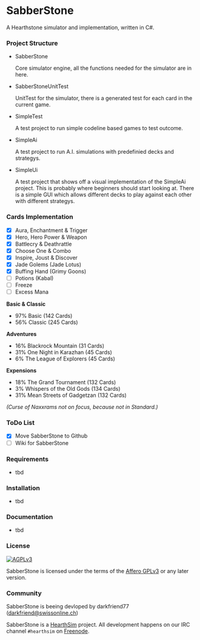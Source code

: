 # SabberStone

A Hearthstone simulator and implementation, written in C#.

### Project Structure ###

* SabberStone

  Core simulator engine, all the functions needed for the simulator are in here.

* SabberStoneUnitTest

  UnitTest for the simulator, there is a generated test for each card in the current game.

* SimpleTest

  A test project to run simple codeline based games to test outcome.

* SimpleAi

  A test project to run A.I. simulations with predefinied decks and strategys. 

* SimpleUi

  A test project that shows off a visual implementation of the SimpleAi project. This is probably where beginners should start looking at. There is a simple GUI which allows different decks to play against each other with different strategys.

### Cards Implementation

- [x] Aura, Enchantment & Trigger
- [x] Hero, Hero Power & Weapon
- [x] Battlecry & Deathrattle
- [x] Choose One & Combo
- [x] Inspire, Joust & Discover
- [x] Jade Golems (Jade Lotus)
- [x] Buffing Hand (Grimy Goons)
- [ ] Potions (Kabal)
- [ ] Freeze
- [ ] Excess Mana

**Basic & Classic**
* 97% Basic (142 Cards)
* 56% Classic (245 Cards)

**Adventures**
* 16% Blackrock Mountain (31 Cards)
* 31% One Night in Karazhan (45 Cards)
*  6% The League of Explorers (45 Cards)

**Expensions**
* 18% The Grand Tournament (132 Cards)
*  3% Whispers of the Old Gods (134 Cards)
* 31% Mean Streets of Gadgetzan (132 Cards)

*(Curse of Naxxrams not on focus, because not in Standard.)*

### ToDo List ###

- [x] Move SabberStone to Github
- [ ] Wiki for SabberStone

### Requirements

* tbd

### Installation

* tbd

### Documentation

* tbd

### License

[![AGPLv3](https://www.gnu.org/graphics/agplv3-88x31.png)](http://choosealicense.com/licenses/agpl-3.0/)

SabberStone is licensed under the terms of the
[Affero GPLv3](https://www.gnu.org/licenses/agpl-3.0.en.html) or any later version.

### Community

SabberStone is beeing devloped by darkfriend77 (darkfriend@swissonline.ch)

SabberStone is a [HearthSim](http://hearthsim.info) project. All development
happens on our IRC channel `#hearthsim` on [Freenode](https://freenode.net).
